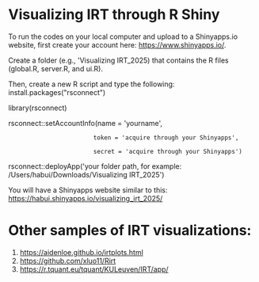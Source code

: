 # Visualizing IRT through R Shiny
To run the codes on your local computer and upload to a Shinyapps.io website, first create your account here: https://www.shinyapps.io/.

Create a folder (e.g., 'Visualizing IRT_2025) that contains the R files (global.R, server.R, and ui.R).

Then, create a new R script and type the following: 
  install.packages("rsconnect") 
  
  library(rsconnect)

  rsconnect::setAccountInfo(name = 'yourname',
  
                            token = 'acquire through your Shinyapps',
                            
                            secret = 'acquire through your Shinyapps')

  rsconnect::deployApp('your folder path, for example: /Users/habui/Downloads/Visualizing IRT_2025')

  You will have a Shinyapps website similar to this: https://habui.shinyapps.io/visualizing_irt_2025/

  # Other samples of IRT visualizations:
  1. https://aidenloe.github.io/irtplots.html
  2. https://github.com/xluo11/Rirt
  3. https://r.tquant.eu/tquant/KULeuven/IRT/app/
  
